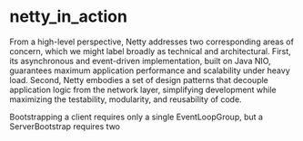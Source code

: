 # netty_in_action

From a high-level perspective, Netty addresses two corresponding areas of concern, which we might label broadly as technical and architectural. First, its asynchronous and event-driven implementation, built on Java NIO, guarantees maximum application performance and scalability under heavy load. Second, Netty embodies a set of design patterns that decouple application logic from the network layer, simplifying development while maximizing the testability, modularity, and reusability of code.

Bootstrapping a client requires
only a single EventLoopGroup, but a ServerBootstrap requires two
